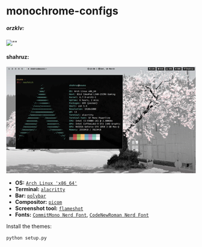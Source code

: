 # monochrome-configs

##### orzklv:
![""](orzklv/orzlkv.png)

#### shahruz:
![""](shahruz/shahruz.png)

- **OS:** [`Arch Linux 'x86_64'`](https://archlinux.org/)
- **Terminal:** [`alacritty`](https://github.com/alacritty/alacritty)
- **Bar:** [`polybar`](https://github.com/polybar/polybar)
- **Compositor:** [`picom`](https://github.com/yshui/picom)
- **Screenshot tool:** [`flameshot`](https://flameshot.org)
- **Fonts:** [`CommitMono Nerd Font`](https://www.nerdfonts.com/font-downloads), [`CodeNewRoman Nerd Font`](https://www.nerdfonts.com/font-downloads)

Install the themes: 
```
python setup.py
```
